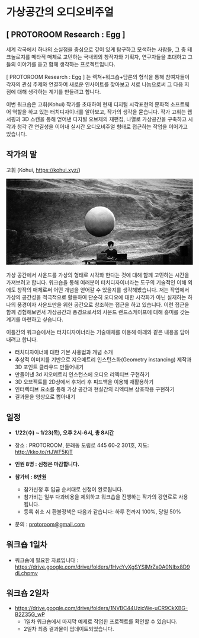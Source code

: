 # 가상공간의 오디오비주얼
## [ PROTOROOM Research : Egg ]
세계 각국에서 하나의 소실점을 중심으로 깊이 있게 탐구하고 모색하는 사람들, 그 중 테크놀로지를 메타적 매체로 고민하는 국내외의 창작자와 기획자, 연구자들을 초대하고 그들의 이야기를 듣고 함께 생각하는 프로젝트입니다.

[ PROTOROOM Research : Egg ] 는 렉쳐+워크숍+담론의 형식을 통해 참여자들이 각자의 관심 주제와 연결하여 새로운 인사이트를 찾아보고 서로 나눔으로써 그 다음 지점에 대해 생각하는 계기를 만들려고 합니다.

이번 워크숍은 고휘(Kohui) 작가를 초대하여 현재 디지털 시각표현의 문화적 소프트웨어 역할을 하고 있는 터치디자이너를 알아보고, 작가의 생각을 묻습니다. 작가 고휘는 웹서핑과 3D 스캔을 통해 얻어낸 디지털 오브제의 재편집, 나열로 가상공간을 구축하고 시각과 청각 간 연결성을 이어내 실시간 오디오비주얼 형태로 접근하는 작업을 이어가고 있습니다.

## 작가의 말
고휘 (Kohui, <https://kohui.xyz/>)

![고휘](./assets/kohui2.jpg)

가상 공간에서 사운드를 가상의 형태로 시각화 한다는 것에 대해 함께 고민하는 시간을 가져보려고 합니다. 워크숍을 통해 여러분이 터치디자이너라는 도구의 기술적인 이해 외에도 창작의 매체로써 어떤 개념을 얻어갈 수 있을지를 생각해봤습니다. 저는 작업에서 가상의 공간성을 적극적으로 활용하여 단순히 오디오에 대한 시각화가 아닌 실재하는 하나의 풍경이자 사운드만을 위한 공간으로 창조하는 접근을 하고 있습니다. 이런 접근을 함께 경험해보면서 가상공간과 풍경으로서의 사운드 랜드스케이프에 대해 흥미를 갖는 계기를 마련하고 싶습니다.

이틀간의 워크숍에서는 터치디자이너라는 기술매체를 이용해 아래와 같은 내용을 담아내려고 합니다.

 * 터치디자이너에 대한 기본 사용법과 개념 소개
 * 추상적 이미지를 기반으로 지오메트리 인스턴스화(Geometry instancing) 제작과 3D 포인트 클라우드 만들어내기
 * 만들어낸 3d 지오메트리 인스턴스에 오디오 리엑티브 구현하기
 * 3D 오브젝트를 2D상에서 후처리 후 피드백을 이용해 재활용하기
 * 인터렉티브 요소를 통해 가상 공간과 현실간의 리엑티브 상호작용 구현하기
 * 결과물을 영상으로 뽑아내기

## 일정
 * **1/22(수) ~ 1/23(목), 오후 2시-6시, 총 8시간**
 * 장소 : PROTOROOM, 문래동 도림로 445 60-2 301호, 지도: <http://kko.to/rtJWF5KjT>
 * **인원 8명 : 신청은 마감합니다.**
 * **참가비 : 8만원**
   * 참가신청 후 입금 순서대로 신청이 완료됩니다.
   * 참가비는 일부 다과비용을 제외하고 워크숍을 진행하는 작가의 강연료로 사용됩니다.
   * 등록 취소 시 환불정책은 다음과 같습니다: 하루 전까지 100%, 당일 50%

 * 문의 : <protoroom@gmail.com>

## 워크숍 1일차
 * 워크숍에 필요한 자료입니다 : <https://drive.google.com/drive/folders/1HycYvXgSYSlMrZa0A0Nlbx8D9dLchpmv>

## 워크숍 2일차
 * <https://drive.google.com/drive/folders/1NVBC44UzicWe-uCR9CkXBG-B2Z35G_wP>
   * 1일차 워크숍에서 마지막 예제로 작업한 프로젝트를 확인할 수 있습니다.
   * 2일차 최종 결과물이 업데이트되었습니다. 

